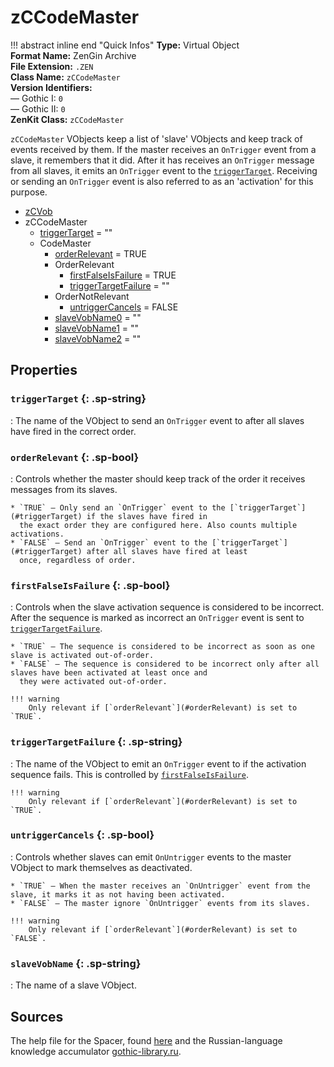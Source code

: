 # zCCodeMaster

!!! abstract inline end "Quick Infos"
    **Type:** Virtual Object<br/>
    **Format Name:** ZenGin Archive<br/>
    **File Extension:** `.ZEN`<br/>
    **Class Name:** `zCCodeMaster`<br/>
    **Version Identifiers:**<br />
    — Gothic I: `0`<br/>
    — Gothic II: `0`<br/>
    **ZenKit Class:** `zCCodeMaster`

`zCCodeMaster` VObjects keep a list of 'slave' VObjects and keep track of events received by them. If the master
receives an `OnTrigger` event from a slave, it remembers that it did. After it has receives an `OnTrigger` message
from all slaves, it emits an `OnTrigger` event to the [`triggerTarget`](#triggerTarget). Receiving or sending an
`OnTrigger` event is also referred to as an 'activation' for this purpose.

<ul class="sp-list">
    <li class="sp-class"><a href="../zCVob/">zCVob</a></li>
    <li class="sp-class">
        <span>zCCodeMaster</span>
        <ul class="sp-list">
            <li class="sp-string"><a href="#triggerTarget">triggerTarget</a> = ""</li>
            <li class="sp-folder">
                <span>CodeMaster</span>
                <ul class="sp-list">
                    <li class="sp-bool"><a href="#orderRelevant">orderRelevant</a> = TRUE</li>
                    <li class="sp-folder">
                        <span>OrderRelevant</span>
                        <ul class="sp-list">
                            <li class="sp-bool"><a href="#firstFalseIsFailure">firstFalseIsFailure</a> = TRUE</li>
                            <li class="sp-string"><a href="#triggerTargetFailure">triggerTargetFailure</a> = ""</li>
                        </ul>
                    </li>
                    <li class="sp-folder">
                        <span>OrderNotRelevant</span>
                        <ul class="sp-list">
                            <li class="sp-bool"><a href="#untriggerCancels">untriggerCancels</a> = FALSE</li>
                        </ul>
                    </li>
                    <li class="sp-string"><a href="#slaveVobName">slaveVobName0</a> = ""</li>
                    <li class="sp-string"><a href="#slaveVobName">slaveVobName1</a> = ""</li>
                    <li class="sp-string"><a href="#slaveVobName">slaveVobName2</a> = ""</li>
                </ul>
            </li>
        </ul>
    </li>
</ul>

## Properties

### `triggerTarget` {: .sp-string}

:   The name of the VObject to send an `OnTrigger` event to after all slaves have fired in the correct order.

### `orderRelevant` {: .sp-bool}

:   Controls whether the master should keep track of the order it receives messages from its slaves.
    
    * `TRUE` — Only send an `OnTrigger` event to the [`triggerTarget`](#triggerTarget) if the slaves have fired in
      the exact order they are configured here. Also counts multiple activations.
    * `FALSE` — Send an `OnTrigger` event to the [`triggerTarget`](#triggerTarget) after all slaves have fired at least
      once, regardless of order.

### `firstFalseIsFailure` {: .sp-bool}

:   Controls when the slave activation sequence is considered to be incorrect. After the sequence is marked as
    incorrect an `OnTrigger` event is sent to [`triggerTargetFailure`](#triggerTargetFailure).
    
    * `TRUE` — The sequence is considered to be incorrect as soon as one slave is activated out-of-order.
    * `FALSE` — The sequence is considered to be incorrect only after all slaves have been activated at least once and
      they were activated out-of-order.

    !!! warning
        Only relevant if [`orderRelevant`](#orderRelevant) is set to `TRUE`.

### `triggerTargetFailure` {: .sp-string}

:   The name of the VObject to emit an `OnTrigger` event to if the activation sequence fails. This is controlled by
    [`firstFalseIsFailure`](#firstFalseIsFailure).

    !!! warning
        Only relevant if [`orderRelevant`](#orderRelevant) is set to `TRUE`.

### `untriggerCancels` {: .sp-bool}

:   Controls whether slaves can emit `OnUntrigger` events to the master VObject to mark themselves as deactivated.

    * `TRUE` — When the master receives an `OnUntrigger` event from the slave, it marks it as not having been activated.
    * `FALSE` — The master ignore `OnUntrigger` events from its slaves.
    
    !!! warning
        Only relevant if [`orderRelevant`](#orderRelevant) is set to `FALSE`.


### `slaveVobName` {: .sp-string}

:   The name of a slave VObject.

## Sources

The help file for the Spacer, found [here](https://wiki.worldofgothic.de/doku.php?id=spacer:hilfedatei) and the
Russian-language knowledge accumulator [gothic-library.ru](http://www.gothic-library.ru/publ/zccodemaster/1-1-0-526).
